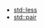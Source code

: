 - [std::less](https://www.geeksforgeeks.org/stdless-in-c-with-examples/)
- [std::pair](https://www.geeksforgeeks.org/pair-in-cpp-stl/)
